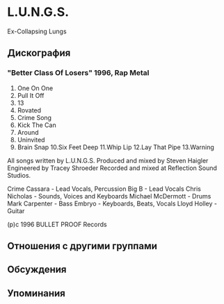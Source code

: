 # L.U.N.G.S.

Ex-Collapsing Lungs

## Дискография

### "Better Class Of Losers" 1996, Rap Metal

1. One On One
2. Pull It Off
3. 13
4. Rovated
5. Crime Song
6. Kick The Can
7. Around
8. Uninvited
9. Brain Snap
10.Six Feet Deep
11.Whip Lip
12.Lay That Pipe
13.Warning

All songs written by L.U.N.G.S.
Produced and mixed by Steven Haigler
Engineered by Tracey Shroeder
Recorded and mixed at Reflection Sound Studios.

Crime Cassara - Lead Vocals, Percussion
Big B - Lead Vocals
Chris Nicholas - Sounds, Voices and Keyboards
Michael McDermott - Drums
Mark Carpenter - Bass
Embryo - Keyboards, Beats, Vocals
Lloyd Holley - Guitar

(p)c 1996 BULLET PROOF Records


## Отношения с другими группами


## Обсуждения


## Упоминания

